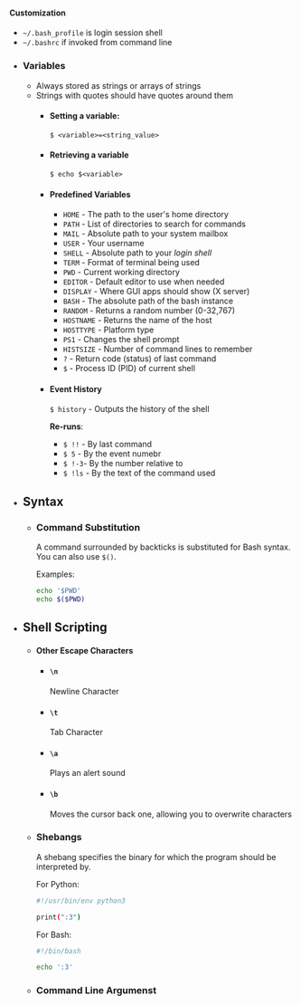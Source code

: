 #### Customization
* `~/.bash_profile` is login session shell
* `~/.bashrc` if invoked from command line
- ### Variables
  * Always stored as strings or arrays of strings
  * Strings with quotes should have quotes around them
	- #### Setting a variable:
	  `$ <variable>=<string_value>`
	- #### Retrieving a variable
	  `$ echo $<variable>`
	- #### Predefined Variables
	  * `HOME` - The path to the user's home directory
	  * `PATH` - List of directories to search for commands
	  * `MAIL` - Absolute path to your system mailbox
	  * `USER` - Your username
	  * `SHELL` - Absolute path to your *login shell*
	  * `TERM` - Format of terminal being used
	  * `PWD` - Current working directory
	  * `EDITOR` - Default editor to use when needed
	  * `DISPLAY` - Where GUI apps should show (X server)
	  * `BASH` - The absolute path of the bash instance
	  * `RANDOM` - Returns a random number (0-32,767)
	  * `HOSTNAME` - Returns the name of the host
	  * `HOSTTYPE` - Platform type
	  * `PS1` - Changes the shell prompt
	  * `HISTSIZE` - Number of command lines to remember
	  * `?` - Return code (status) of last command
	  * `$` - Process ID (PID) of current shell
	- #### Event History
	  `$ history` - Outputs the history of the shell
	  
	  **Re-runs**:
	  * `$ !!` - By last command
	  * `$ 5` - By the event numebr
	  * `$ !-3`- By the number relative to
	  * `$ !ls` - By the text of the command used
- ## Syntax
	- ### Command Substitution
	  A command surrounded by backticks is substituted for Bash syntax. You can also use `$()`.
	  
	  Examples:
	  ```bash
	  echo '$PWD'
	  echo $($PWD)
	  ```
- ## Shell Scripting
	- #### Other Escape Characters
		- #### `\n`
		  Newline Character
		- #### `\t`
		  Tab Character
		- #### `\a`
		  Plays an alert sound
		- #### `\b`
		  Moves the cursor back one, allowing you to overwrite characters
	- ### Shebangs
	  A shebang specifies the binary for which the program should be interpreted by.
	  
	  For Python:
	  ```bash
	  #!/usr/bin/env python3
	  
	  print(":3")
	  ```
	  
	  For Bash:
	  ```bash
	  #!/bin/bash
	  
	  echo ':3' 
	  ```
	- ### Command Line Argumenst